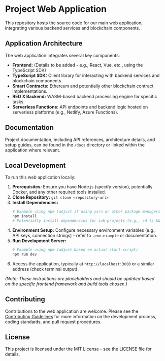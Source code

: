 # Project Web Application

This repository hosts the source code for our main web application, integrating various backend services and blockchain components.

## Application Architecture

The web application integrates several key components:

- **Frontend:** (Details to be added - e.g., React, Vue, etc., using the TypeScript SDK)
- **TypeScript SDK:** Client library for interacting with backend services and blockchain components.
- **Smart Contracts:** Ethereum and potentially other blockchain contract implementations.
- **RED X Backend:** WASM-based backend processing engine for specific tasks.
- **Serverless Functions:** API endpoints and backend logic hosted on serverless platforms (e.g., Netlify, Azure Functions).

## Documentation

Project documentation, including API references, architecture details, and setup guides, can be found in the `/docs` directory or linked within the application where relevant.

## Local Development

To run this web application locally:

1.  **Prerequisites:** Ensure you have Node.js (specify version), potentially Docker, and any other required tools installed.
2.  **Clone Repository:** `git clone <repository-url>`
3.  **Install Dependencies:**
    ```bash
    # Example using npm (adjust if using yarn or other package managers)
    npm install
    # Potentially install dependencies for sub-projects (e.g., cd ts && npm install)
    ```
4.  **Environment Setup:** Configure necessary environment variables (e.g., API keys, connection strings) - refer to `.env.example` or documentation.
5.  **Run Development Server:**
    ```bash
    # Example using npm (adjust based on actual start script)
    npm run dev
    ```
6.  Access the application, typically at `http://localhost:3000` or a similar address (check terminal output).

*(Note: These instructions are placeholders and should be updated based on the specific frontend framework and build tools chosen.)*

## Contributing

Contributions to the web application are welcome. Please see the [Contributing Guidelines](CONTRIBUTING.md) for more information on the development process, coding standards, and pull request procedures.

## License

This project is licensed under the MIT License - see the LICENSE file for details.
